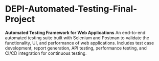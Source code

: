 # DEPI-Automated-Testing-Final-Project
**Automated Testing Framework for Web Applications**   An end-to-end automated testing suite built with Selenium and Postman to validate the functionality, UI, and performance of web applications. Includes test case development, report generation, API testing, performance testing, and CI/CD integration for continuous testing.
